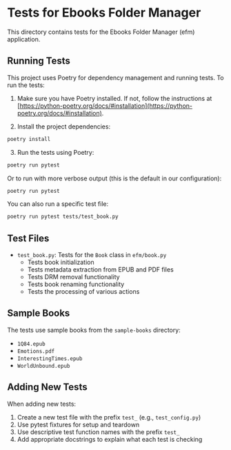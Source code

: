 # Tests for Ebooks Folder Manager

This directory contains tests for the Ebooks Folder Manager (efm) application.

## Running Tests

This project uses Poetry for dependency management and running tests. To run the tests:

1. Make sure you have Poetry installed. If not, follow the instructions at [https://python-poetry.org/docs/#installation](https://python-poetry.org/docs/#installation).

2. Install the project dependencies:

```bash
poetry install
```

3. Run the tests using Poetry:

```bash
poetry run pytest
```

Or to run with more verbose output (this is the default in our configuration):

```bash
poetry run pytest
```

You can also run a specific test file:

```bash
poetry run pytest tests/test_book.py
```

## Test Files

- `test_book.py`: Tests for the `Book` class in `efm/book.py`
  - Tests book initialization
  - Tests metadata extraction from EPUB and PDF files
  - Tests DRM removal functionality
  - Tests book renaming functionality
  - Tests the processing of various actions

## Sample Books

The tests use sample books from the `sample-books` directory:

- `1Q84.epub`
- `Emotions.pdf`
- `InterestingTimes.epub`
- `WorldUnbound.epub`

## Adding New Tests

When adding new tests:

1. Create a new test file with the prefix `test_` (e.g., `test_config.py`)
2. Use pytest fixtures for setup and teardown
3. Use descriptive test function names with the prefix `test_`
4. Add appropriate docstrings to explain what each test is checking